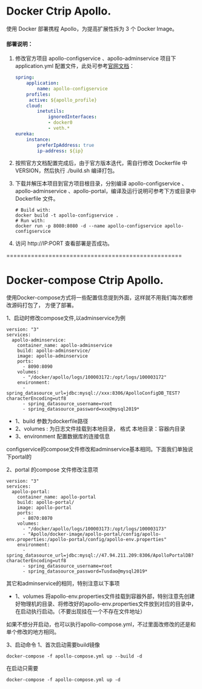 # Docker Ctrip Apollo.
使用 Docker 部署携程 Apollo，为提高扩展性拆为 3 个 Docker Image。

#### 部署说明：

1. 修改官方项目 apollo-configservice 、apollo-adminservice 项目下 application.yml 配置文件，此处可参考[官网文档](https://github.com/ctripcorp/apollo/wiki/分布式部署指南#14网络策略)：

   ```yaml
   spring:
       application:
           name: apollo-configservice
       profiles:
       	active: ${apollo_profile}
       cloud:
           inetutils:
               ignoredInterfaces:
               - docker0
               - veth.*
   eureka:
       instance:
           preferIpAddress: true
           ip-address: ${ip}
   ```


2. 按照官方文档配置完成后，由于官方版本迭代，需自行修改 Dockerfile 中 VERSION，然后执行 ./build.sh 编译打包。

3. 下载并解压本项目到官方项目根目录，分别编译 apollo-configservice 、apollo-adminservice 、apollo-portal，编译及运行说明可参考下方或目录中 Dockerfile 文件。

   ```shell
   # Build with:
   docker build -t apollo-configservice .
   # Run with:
   docker run -p 8080:8080 -d --name apollo-configservice apollo-configservice
   ```

4. 访问 http://IP:PORT 查看部署是否成功。

==================================================

# Docker-compose Ctrip Apollo.
使用Docker-compose方式将一些配置信息提到外面，这样就不用我们每次都修改源码打包了， 方便了部署。

1、启动时修改compose文件,以adminservice为例
```
version: "3"
services:
  apollo-adminservice:
    container_name: apollo-adminservice
    build: apollo-adminservice/
    image: apollo-adminservice
    ports:
      - 8090:8090
    volumes:
      - "/docker/apollo/logs/100003172:/opt/logs/100003172"
    environment:
      - spring_datasource_url=jdbc:mysql://xxx:8306/ApolloConfigDB_TEST?characterEncoding=utf8
      - spring_datasource_username=root
      - spring_datasource_password=xxx@mysql2019*
```
- 1、build 参数为dockerfile路径
- 2、volumes : 为日志文件挂载到本地目录， 格式 本地目录：容器内目录
- 3、environment 配置数据库的连接信息

configservice的compose文件修改和adminservice基本相同。下面我们单独说下portal的

2、portal 的compose 文件修改注意项
```
version: "3"
services:
  apollo-portal:
    container_name: apollo-portal
    build: apollo-portal/
    image: apollo-portal
    ports:
      - 8070:8070
    volumes:
      - "/docker/apollo/logs/100003173:/opt/logs/100003173"
      - "Apollo/docker-image/apollo-portal/config/apollo-env.properties:/apollo-portal/config/apollo-env.properties"
    environment:
      - spring_datasource_url=jdbc:mysql://47.94.211.209:8306/ApolloPortalDB?characterEncoding=utf8
      - spring_datasource_username=root
      - spring_datasource_password=Tusdao@mysql2019*
```
其它和adminservice的相同，特别注意以下事项
- 1、volumes 将apollo-env.properties文件挂载到容器外部，特别注意先创建好物理机的目录、将修改好的apollo-env.properties文件放到对应的目录中，在启动执行启动。（不要出现挂在一个不存在文件地址）

如果不想分开启动，也可以执行apollo-compose.yml，不过里面改修改的还是和单个修改的地方相同。

3、启动命令
1、首次启动需要build镜像
```
docker-compose -f apollo-compose.yml up --build -d
```

在启动只需要
```
docker-compose -f apollo-compose.yml up -d
```
